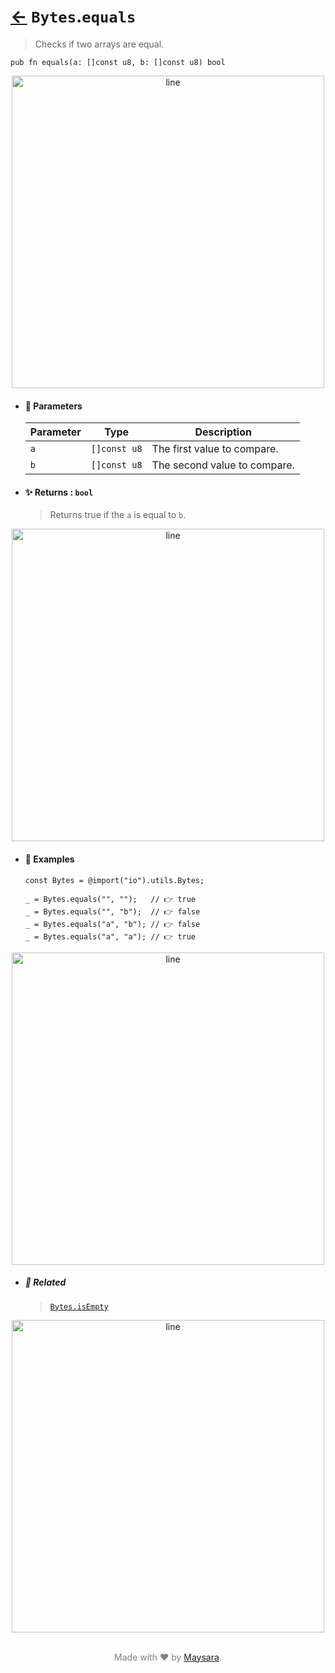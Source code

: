 # [←](../Bytes.md) `Bytes`.`equals`

> Checks if two arrays are equal.

```zig
pub fn equals(a: []const u8, b: []const u8) bool
```


<div align="center">
<img src="https://raw.githubusercontent.com/Super-ZIG/io/refs/heads/main/dist/img/md/line.png" alt="line" style="width:500px;"/>
</div>

- #### 🧩 Parameters

    | Parameter | Type         | Description                  |
    | --------- | ------------ | ---------------------------- |
    | `a`       | `[]const u8` | The first value to compare.  |
    | `b`       | `[]const u8` | The second value to compare. |

- #### ✨ Returns : `bool`

    > Returns true if the `a` is equal to `b`.

<div align="center">
<img src="https://raw.githubusercontent.com/Super-ZIG/io/refs/heads/main/dist/img/md/line.png" alt="line" style="width:500px;"/>
</div>

- #### 🧪 Examples

    ```zig
    const Bytes = @import("io").utils.Bytes;
    ```

    ```zig
    _ = Bytes.equals("", "");   // 👉 true
    _ = Bytes.equals("", "b");  // 👉 false
    _ = Bytes.equals("a", "b"); // 👉 false
    _ = Bytes.equals("a", "a"); // 👉 true
    ```

<div align="center">
<img src="https://raw.githubusercontent.com/Super-ZIG/io/refs/heads/main/dist/img/md/line.png" alt="line" style="width:500px;"/>
</div>

- ##### 🔗 Related

  > [`Bytes.isEmpty`](./isEmpty.md)

<div align="center">
<img src="https://raw.githubusercontent.com/Super-ZIG/io/refs/heads/main/dist/img/md/line.png" alt="line" style="width:500px;"/>
</div>

<p align="center" style="color:grey;"><br />Made with ❤️ by <a href="http://github.com/maysara-elshewehy" target="blank">Maysara</a>.</p>